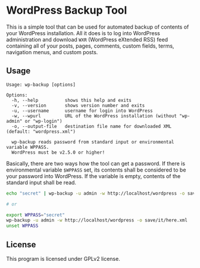 WordPress Backup Tool
=====================
This is a simple tool that can be used for automated backup of contents of your WordPress installation. All it does is to log into WordPress administration and download `WXR` (WordPress eXtended RSS) feed containing all of your posts, pages, comments, custom fields, terms, navigation menus, and custom posts.

Usage
-----
```
Usage: wp-backup [options]

Options:
  -h, --help          shows this help and exits
  -v, --version       shows version number and exits
  -u, --username      username for login into WordPress
  -w, --wpurl         URL of the WordPress installation (without "wp-admin" or "wp-login")
  -o, --output-file   destination file name for downloaded XML (default: "wordpress.xml")

  wp-backup reads password from standard input or environmental variable WPPASS.
  WordPress must be v2.5.0 or higher!
```
Basically, there are two ways how the tool can get a password. If there is environmental variable `$WPPASS` set, its contents shall be considered to be your password into WordPress. If the variable is empty, contents of the standard input shall be read.

```bash
echo "secret" | wp-backup -u admin -w http://localhost/wordpress -o save/it/here.xml

# or

export WPPASS="secret"
wp-backup -u admin -w http://localhost/wordpress -o save/it/here.xml
unset WPPASS

```

## License
This program is licensed under GPLv2 license.
